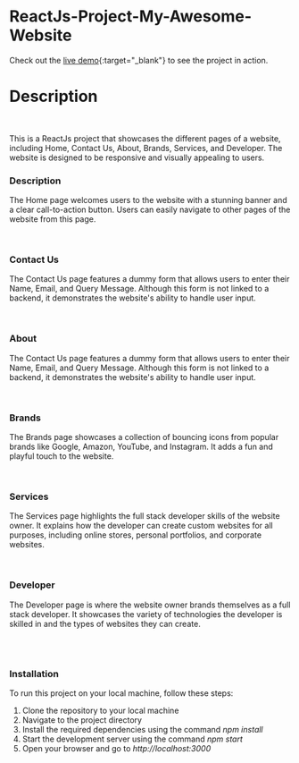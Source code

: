 # ReactJs-Project-My-Awesome-Website


Check out the [live demo](https://react-js-project-my-awesome-website.vercel.app/){:target="_blank"} to see the project in action.


<h1>Description</h1>

</br>

<p>This is a ReactJs project that showcases the different pages of a website, including Home, Contact Us, About, Brands, Services, and Developer. The website is designed to be responsive and visually appealing to users.</p>

<h3>Description</h3>
<p>The Home page welcomes users to the website with a stunning banner and a clear call-to-action button. Users can easily navigate to other pages of the website from this page.</p>

</br>

<h3>Contact Us</h3>
<p>The Contact Us page features a dummy form that allows users to enter their Name, Email, and Query Message. Although this form is not linked to a backend, it demonstrates the website's ability to handle user input.</p>

</br>

<h3>About</h3>
<p>The Contact Us page features a dummy form that allows users to enter their Name, Email, and Query Message. Although this form is not linked to a backend, it demonstrates the website's ability to handle user input.</p>

</br>

<h3>Brands</h3>
<p>The Brands page showcases a collection of bouncing icons from popular brands like Google, Amazon, YouTube, and Instagram. It adds a fun and playful touch to the website.</p>

</br>

<h3>Services</h3>
<p>The Services page highlights the full stack developer skills of the website owner. It explains how the developer can create custom websites for all purposes, including online stores, personal portfolios, and corporate websites.</p>

</br>

<h3>Developer</h3>
<p>The Developer page is where the website owner brands themselves as a full stack developer. It showcases the variety of technologies the developer is skilled in and the types of websites they can create.</p>

</br></br>
<h3>Installation</h3>
<p>To run this project on your local machine, follow these steps:</p>


<ol>
  <li>Clone the repository to your local machine</li>
  <li>Navigate to the project directory</li>
  <li>Install the required dependencies using the command <i>npm install</i></li>
    <li>Start the development server using the command <i>npm start</i></li>
 <li>Open your browser and go to <i>http://localhost:3000</i></li>
</ol>
